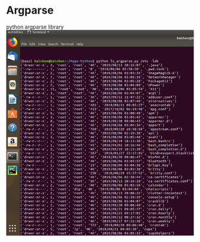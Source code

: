 # Argparse
python argparse library
![ls_argparse](https://github.com/PythonNewLearner/Argparse/blob/master/ls_argparse.png)
